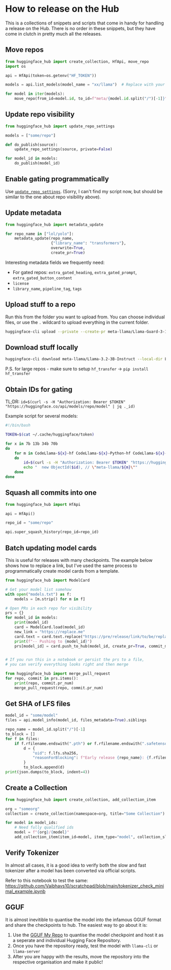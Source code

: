 # How to release on the Hub

This is a collections of snippets and scripts that come in handy for handling a release on the Hub. There is no order in these snippets, but they have come in clutch in pretty much all the releases.

## Move repos

```python
from huggingface_hub import create_collection, HfApi, move_repo
import os

api = HfApi(token=os.getenv("HF_TOKEN"))

models = api.list_models(model_name = "xx/llama")  # Replace with your query

for model in iter(models):
    move_repo(from_id=model.id, to_id=f"meta/{model.id.split("/")[-1]}") # Replace with the destination org
```

## Update repo visibility

```python
from huggingface_hub import update_repo_settings

models = ["some/repo"]

def do_publish(source):
    update_repo_settings(source, private=False)

for model_id in models:
    do_publish(model_id)
```

## Enable gating programmatically

Use [`update_repo_settings`](https://huggingface.co/docs/huggingface_hub/en/package_reference/hf_api#huggingface_hub.HfApi.update_repo_settings). (Sorry, I can't find my script now, but should be similar to the one about repo visibility above).

## Update metadata

```python
from huggingface_hub import metadata_update

for repo_name in ["lol/yolo"]:
    metadata_update(repo_name, 
                    {"library_name": "transformers"}, 
                    overwrite=True,
                    create_pr=True)
```

Interesting metadata fields we frequently need:
- For gated repos: `extra_gated_heading`, `extra_gated_prompt`, `extra_gated_button_content`
- `license`
- `library_name`, `pipeline_tag`, `tags`

## Upload stuff to a repo

Run this from the folder you want to upload from. You can choose individual files, or use the `.` wildcard to upload everything in the current folder.

```bash
huggingface-cli upload --private --create-pr meta-llama/Llama-Guard-3-11B-Vision .
```

## Download stuff locally

```bash
huggingface-cli download meta-llama/Llama-3.2-3B-Instruct --local-dir Llama-3.2-3B-Instruct
```

P.S. for large repos - make sure to setup `hf_transfer` -> `pip install hf_transfer`

## Obtain IDs for gating

TL;DR: `id=$(curl -s -H "Authorization: Bearer $TOKEN" "https://huggingface.co/api/models/repo/model" | jq ._id)`

Example script for several models:

```bash
#!/bin/bash

TOKEN=$(cat ~/.cache/huggingface/token)

for x in 7b 13b 34b 70b
do
	for m in CodeLlama-${x}-hf CodeLlama-${x}-Python-hf CodeLlama-${x}-Instruct-hf
	do
		id=$(curl -s -H "Authorization: Bearer $TOKEN" "https://huggingface.co/api/models/meta-llama/${m}" | jq ._id)
		echo "	new ObjectId($id), // \"meta-llama/${m}\""
	done
done
```

## Squash all commits into one

```python
from huggingface_hub import HfApi

api = HfApi()

repo_id = "some/repo"

api.super_squash_history(repo_id=repo_id)
```

## Batch updating model cards

This is useful for releases with many checkpoints. The example below shows how to replace a link, but I've used the same process to programmatically create model cards from a template.

```python
from huggingface_hub import ModelCard

# Get your model list somehow
with open("models.txt") as f:
    models = [m.strip() for m in f]

# Open PRs in each repo for visibility
prs = {}
for model_id in models:
    print(model_id)
    card = ModelCard.load(model_id)
    new_link = "https://replace.me"
    card.text = card.text.replace("https://pre/release/link/to/be/replaced", new_link)
    print(f"-- Pushing to {model_id}")
    prs[model_id] = card.push_to_hub(model_id, create_pr=True, commit_message="Update card")


# If you run this in a notebook or persist the prs to a file,
# you can verify everything looks right and then merge

from huggingface_hub import merge_pull_request
for repo, commit in prs.items():
    print(repo, commit.pr_num)
    merge_pull_request(repo, commit.pr_num)
```

## Get SHA of LFS files

```python
model_id = "some/model"
files = api.model_info(model_id, files_metadata=True).siblings

repo_name = model_id.split("/")[-1]
to_block = []
for f in files:
    if f.rfilename.endswith(".pth") or f.rfilename.endswith(".safetensors"):
        d = {
            "oid": f.lfs.sha256,
            "reasonForBlocking": f"Early release {repo_name}: {f.rfilename}"
        }
        to_block.append(d)
print(json.dumps(to_block, indent=4))
```

## Create a Collection

```python
from huggingface_hub import create_collection, add_collection_item

org = "someorg"
collection = create_collection(namespace=org, title="Some Collection")

for model in model_ids:
    # Need fully qualified ids
    model = f"{org}/{model}"
    add_collection_item(item_id=model, item_type="model", collection_slug=collection.slug)    
```

## Verify Tokenizer

In almost all cases, it is a good idea to verify both the slow and fast tokenizer after a model has been converted via official scripts.

Refer to this notebook to test the same: https://github.com/Vaibhavs10/scratchpad/blob/main/tokenizer_check_minimal_example.ipynb

## GGUF

It is almost inevitible to quantise the model into the infamous GGUF format and share the checkpoints to hub. The easiest way to go about it is:
1. Use the [GGUF My Repo](https://huggingface.co/spaces/ggml-org/gguf-my-repo) to quantise the model checkpoint and host it as a seperate and individual Hugging Face Repository.
2. Once you have the repository ready, test the model with `llama-cli` or `llama-server`
3. After you are happy with the results, move the repository into the respective organisation and make it public!
